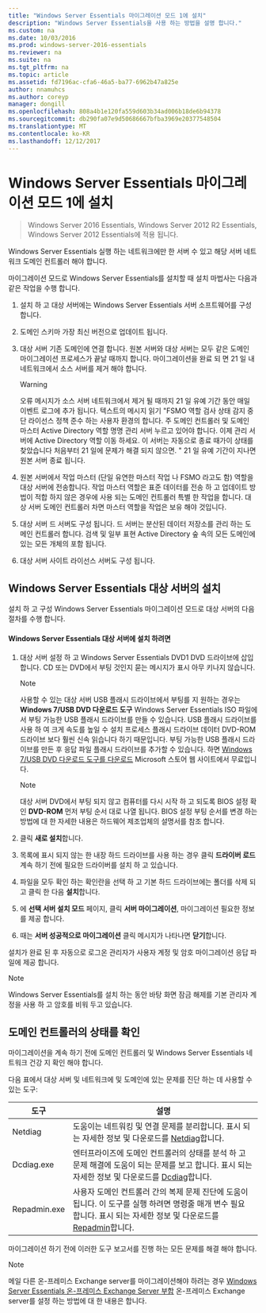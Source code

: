 ```yaml
---
title: "Windows Server Essentials 마이그레이션 모드 1에 설치"
description: "Windows Server Essentials을 사용 하는 방법을 설명 합니다."
ms.custom: na
ms.date: 10/03/2016
ms.prod: windows-server-2016-essentials
ms.reviewer: na
ms.suite: na
ms.tgt_pltfrm: na
ms.topic: article
ms.assetid: fd7196ac-cfa6-46a5-ba77-6962b47a825e
author: nnamuhcs
ms.author: coreyp
manager: dongill
ms.openlocfilehash: 808a4b1e120fa559d603b34ad006b18de6b94378
ms.sourcegitcommit: db290fa07e9d50686667bfba3969e20377548504
ms.translationtype: MT
ms.contentlocale: ko-KR
ms.lasthandoff: 12/12/2017
---
```

# <a name="install-windows-server-essentials-in-migration-mode1"></a>Windows Server Essentials 마이그레이션 모드 1에 설치

>Windows Server 2016 Essentials, Windows Server 2012 R2 Essentials, Windows Server 2012 Essentials에 적용 됩니다.

Windows Server Essentials 실행 하는 네트워크에만 한 서버 수 있고 해당 서버 네트워크 도메인 컨트롤러 해야 합니다.  
  
 마이그레이션 모드로 Windows Server Essentials를 설치할 때 설치 마법사는 다음과 같은 작업을 수행 합니다.  
  
1.  설치 하 고 대상 서버에는 Windows Server Essentials 서버 소프트웨어를 구성 합니다.  
  
2.  도메인 스키마 가장 최신 버전으로 업데이트 됩니다.  
  
3.  대상 서버 기존 도메인에 연결 합니다. 원본 서버와 대상 서버는 모두 같은 도메인 마이그레이션 프로세스가 끝날 때까지 합니다. 마이그레이션을 완료 되 면 21 일 내 네트워크에서 소스 서버를 제거 해야 합니다.  
  
    > [!WARNING]
    >  오류 메시지가 소스 서버 네트워크에서 제거 될 때까지 21 일 유예 기간 동안 매일 이벤트 로그에 추가 됩니다. 텍스트의 메시지 읽기 "FSMO 역할 검사 상태 감지 중단 라이선스 정책 준수 하는 사용자 환경의 합니다. 주 도메인 컨트롤러 및 도메인 마스터 Active Directory 역할 명명 관리 서버 누르고 있어야 합니다. 이제 관리 서버에 Active Directory 역할 이동 하세요. 이 서버는 자동으로 종료 때가이 상태를 찾았습니다 처음부터 21 일에 문제가 해결 되지 않으면. " 21 일 유예 기간이 지나면 원본 서버 종료 됩니다.  
  
4.  원본 서버에서 작업 마스터 (단일 유연한 마스터 작업 나 FSMO 라고도 함) 역할을 대상 서버에 전송합니다. 작업 마스터 역할은 표준 데이터를 전송 하 고 업데이트 방법이 적합 하지 않은 경우에 사용 되는 도메인 컨트롤러 특별 한 작업을 합니다. 대상 서버 도메인 컨트롤러 차면 마스터 역할을 작업은 보유 해야 것입니다.  
  
5.  대상 서버 드 서버도 구성 됩니다. 드 서버는 분산된 데이터 저장소를 관리 하는 도메인 컨트롤러 합니다. 검색 및 일부 표현 Active Directory 숲 속의 모든 도메인에 있는 모든 개체의 포함 됩니다.  
  
6.  대상 서버 사이트 라이선스 서버도 구성 됩니다.  
  
##  <a name="BKMK_Install"></a>Windows Server Essentials 대상 서버의 설치  
 설치 하 고 구성 Windows Server Essentials 마이그레이션 모드로 대상 서버의 다음 절차를 수행 합니다.  
  
#### <a name="to-install-windows-server-essentials-on-the-destination-server"></a>Windows Server Essentials 대상 서버에 설치 하려면  
  
1.  대상 서버 설정 하 고 Windows Server Essentials DVD1 DVD 드라이브에 삽입 합니다. CD 또는 DVD에서 부팅 것인지 묻는 메시지가 표시 아무 키나지 않습니다.  
  
    > [!NOTE]
    >  사용할 수 있는 대상 서버 USB 플래시 드라이브에서 부팅를 지 원하는 경우는 **Windows 7/USB DVD 다운로드 도구** Windows Server Essentials ISO 파일에서 부팅 가능한 USB 플래시 드라이브를 만들 수 있습니다. USB 플래시 드라이브를 사용 하 여 크게 속도를 높일 수 설치 프로세스 플래시 드라이브 데이터 DVD-ROM 드라이브 보다 훨씬 신속 읽습니다 하기 때문입니다. 부팅 가능한 USB 플래시 드라이브를 만든 후 응답 파일 플래시 드라이브를 추가할 수 있습니다. 하면 [Windows 7/USB DVD 다운로드 도구를 다운로드](https://go.microsoft.com/fwlink/p/?LinkId=248282) Microsoft 스토어 웹 사이트에서 무료입니다.  
  
    > [!NOTE]
    >  대상 서버 DVD에서 부팅 되지 않고 컴퓨터를 다시 시작 하 고 되도록 BIOS 설정 확인 **DVD-ROM** 먼저 부팅 순서 대로 나열 됩니다. BIOS 설정 부팅 순서를 변경 하는 방법에 대 한 자세한 내용은 하드웨어 제조업체의 설명서를 참조 합니다.  
  
2.  클릭 **새로 설치**합니다.  
  
3.  목록에 표시 되지 않는 한 내장 하드 드라이브를 사용 하는 경우 클릭 **드라이버 로드** 계속 하기 전에 필요한 드라이버를 설치 하 고 있습니다.  
  
4.  파일을 모두 확인 하는 확인란을 선택 하 고 기본 하드 드라이브에는 폴더를 삭제 되 고 클릭 한 다음 **설치**합니다.  
  
5.  에 **선택 서버 설치 모드** 페이지, 클릭 **서버 마이그레이션**, 마이그레이션 필요한 정보를 제공 합니다.  
  
6.  때는 **서버 성공적으로 마이그레이션** 클릭 메시지가 나타나면 **닫기**합니다.  
  
 설치가 완료 된 후 자동으로 로그온 관리자가 사용자 계정 및 암호 마이그레이션 응답 파일에 제공 합니다.  
  
> [!NOTE]
>  Windows Server Essentials를 설치 하는 동안 바탕 화면 잠금 해제를 기본 관리자 계정을 사용 하 고 암호를 비워 두고 있습니다.  
  
##  <a name="BKMK_VerifyTheHealthOfDC"></a>도메인 컨트롤러의 상태를 확인  
 마이그레이션을 계속 하기 전에 도메인 컨트롤러 및 Windows Server Essentials 네트워크 건강 지 확인 해야 합니다.  
  
 다음 표에서 대상 서버 및 네트워크에 및 도메인에 있는 문제를 진단 하는 데 사용할 수 있는 도구:  
  
|도구|설명|  
|----------|-----------------|  
|Netdiag|도움이는 네트워킹 및 연결 문제를 분리합니다. 표시 되는 자세한 정보 및 다운로드를 [Netdiag](https://go.microsoft.com/fwlink/?LinkId=217388)합니다.|  
|Dcdiag.exe|엔터프라이즈에 도메인 컨트롤러의 상태를 분석 하 고 문제 해결에 도움이 되는 문제를 보고 합니다. 표시 되는 자세한 정보 및 다운로드를 [Dcdiag](https://go.microsoft.com/fwlink/?LinkId=217389)합니다.|  
|Repadmin.exe|사용자 도메인 컨트롤러 간의 복제 문제 진단에 도움이 됩니다. 이 도구를 실행 하려면 명령줄 매개 변수 필요 합니다. 표시 되는 자세한 정보 및 다운로드를 [Repadmin](https://go.microsoft.com/fwlink/?LinkId=217387)합니다.|  
  
 마이그레이션 하기 전에 이러한 도구 보고서를 진행 하는 모든 문제를 해결 해야 합니다.  
  
> [!NOTE]
>  메일 다른 온-프레미스 Exchange server를 마이그레이션해야 하려는 경우 [Windows Server Essentials 온-프레미스 Exchange Server 부합](../manage/Integrate-an-On-Premises-Exchange-Server-with-Windows-Server-Essentials.md) 온-프레미스 Exchange server를 설정 하는 방법에 대 한 내용은 합니다.
